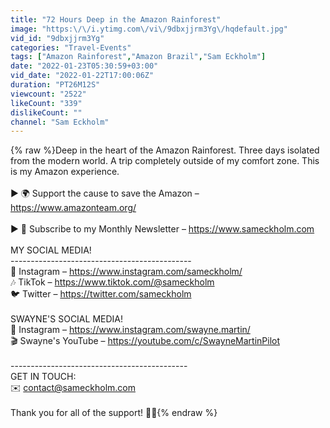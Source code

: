 ```yaml
---
title: "72 Hours Deep in the Amazon Rainforest"
image: "https:\/\/i.ytimg.com\/vi\/9dbxjjrm3Yg\/hqdefault.jpg"
vid_id: "9dbxjjrm3Yg"
categories: "Travel-Events"
tags: ["Amazon Rainforest","Amazon Brazil","Sam Eckholm"]
date: "2022-01-23T05:30:59+03:00"
vid_date: "2022-01-22T17:00:06Z"
duration: "PT26M12S"
viewcount: "2522"
likeCount: "339"
dislikeCount: ""
channel: "Sam Eckholm"
---
```

{% raw %}Deep in the heart of the Amazon Rainforest. Three days isolated from the modern world. A trip completely outside of my comfort zone. This is my Amazon experience. <br /><br />► 🌍 Support the cause to save the Amazon – <a rel="nofollow" target="blank" href="https://www.amazonteam.org/">https://www.amazonteam.org/</a><br /><br />► 📝 Subscribe to my Monthly Newsletter – <a rel="nofollow" target="blank" href="https://www.sameckholm.com">https://www.sameckholm.com</a><br /><br />MY SOCIAL MEDIA!<br />---------------------------------------------<br />📸 Instagram – <a rel="nofollow" target="blank" href="https://www.instagram.com/sameckholm/">https://www.instagram.com/sameckholm/</a><br />🎶 TikTok – <a rel="nofollow" target="blank" href="https://www.tiktok.com/@sameckholm">https://www.tiktok.com/@sameckholm</a><br />🐦 Twitter – <a rel="nofollow" target="blank" href="https://twitter.com/sameckholm">https://twitter.com/sameckholm</a><br /><br />SWAYNE'S SOCIAL MEDIA!<br />📸 Instagram – <a rel="nofollow" target="blank" href="https://www.instagram.com/swayne.martin/">https://www.instagram.com/swayne.martin/</a><br />🎬 Swayne's YouTube – <a rel="nofollow" target="blank" href="https://youtube.com/c/SwayneMartinPilot">https://youtube.com/c/SwayneMartinPilot</a><br /><br />--------------------------------------------<br />GET IN TOUCH:<br />✉️ contact@sameckholm.com<br /><br />Thank you for all of the support!  🙏🏼{% endraw %}
